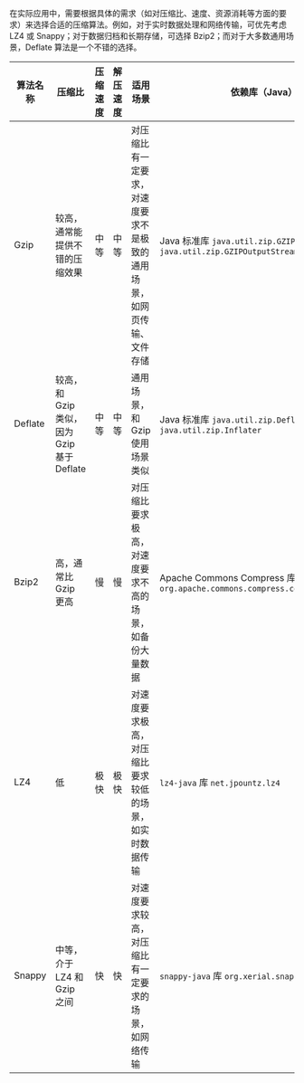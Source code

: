 在实际应用中，需要根据具体的需求（如对压缩比、速度、资源消耗等方面的要求）来选择合适的压缩算法。例如，对于实时数据处理和网络传输，可优先考虑 LZ4 或 Snappy；对于数据归档和长期存储，可选择 Bzip2；而对于大多数通用场景，Deflate 算法是一个不错的选择。


| 算法名称 | 压缩比                                     | 压缩速度 | 解压速度 | 适用场景                                                     | 依赖库（Java）                                               |
| -------- | ------------------------------------------ | -------- | -------- | ------------------------------------------------------------ | ------------------------------------------------------------ |
| Gzip     | 较高，通常能提供不错的压缩效果             | 中等     | 中等     | 对压缩比有一定要求，对速度要求不是极致的通用场景，如网页传输、文件存储 | Java 标准库 `java.util.zip.GZIPInputStream` 和 `java.util.zip.GZIPOutputStream` |
| Deflate  | 较高，和 Gzip 类似，因为 Gzip 基于 Deflate | 中等     | 中等     | 通用场景，和 Gzip 使用场景类似                               | Java 标准库 `java.util.zip.Deflater` 和 `java.util.zip.Inflater` |
| Bzip2    | 高，通常比 Gzip 更高                       | 慢       | 慢       | 对压缩比要求极高，对速度要求不高的场景，如备份大量数据       | Apache Commons Compress 库 `org.apache.commons.compress.compressors.bzip2` |
| LZ4      | 低                                         | 极快     | 极快     | 对速度要求极高，对压缩比要求较低的场景，如实时数据传输       | `lz4-java` 库 `net.jpountz.lz4`                              |
| Snappy   | 中等，介于 LZ4 和 Gzip 之间                | 快       | 快       | 对速度要求较高，对压缩比有一定要求的场景，如网络传输         | `snappy-java` 库 `org.xerial.snappy`                         |